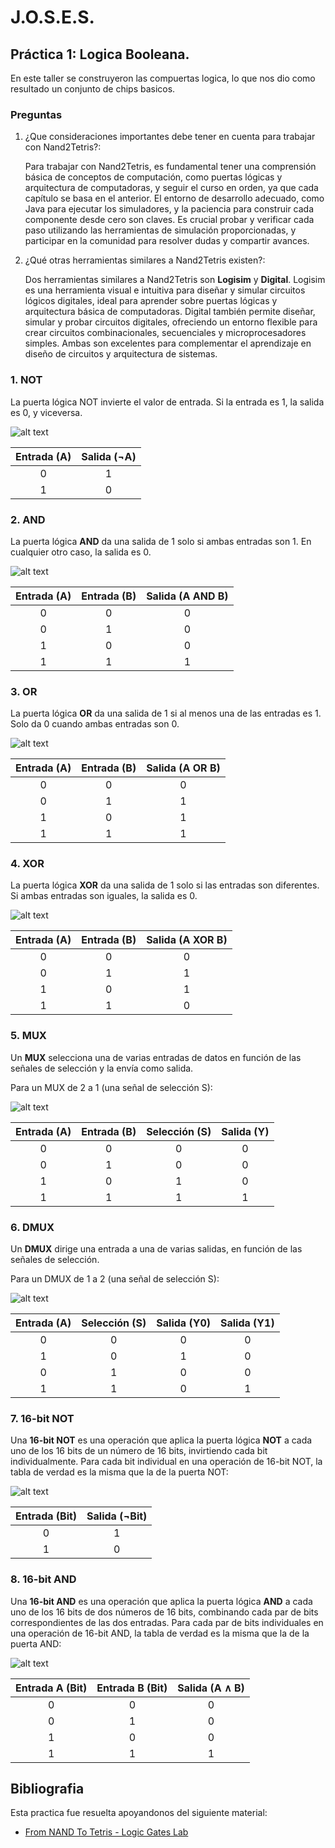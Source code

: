 # J.O.S.E.S.
## Práctica 1: Logica Booleana.

En este taller se construyeron las compuertas logica, lo que nos dio como resultado un conjunto de chips basicos.

### Preguntas

1. ¿Que consideraciones importantes debe tener en cuenta para trabajar con Nand2Tetris?:
   
   Para trabajar con Nand2Tetris, es fundamental tener una comprensión básica de conceptos de computación, como puertas lógicas y arquitectura de computadoras, y seguir el curso en orden, ya que cada capítulo se
   basa en el anterior. El entorno de desarrollo adecuado, como Java para ejecutar los simuladores, y la paciencia para construir cada componente desde cero son claves. Es crucial probar y verificar cada paso 
   utilizando las herramientas de simulación proporcionadas, y participar en la comunidad para resolver dudas y compartir avances.
   
3. ¿Qué otras herramientas similares a Nand2Tetris existen?:

   Dos herramientas similares a Nand2Tetris son **Logisim** y **Digital**. Logisim es una herramienta visual e intuitiva para diseñar y simular circuitos lógicos digitales, ideal para aprender sobre puertas lógicas    y arquitectura básica de computadoras. Digital también permite diseñar, simular y probar circuitos digitales, ofreciendo un entorno flexible para crear circuitos combinacionales, secuenciales y microprocesadores    simples. Ambas son excelentes para complementar el aprendizaje en diseño de circuitos y arquitectura de sistemas.

### 1. **NOT**
La puerta lógica NOT invierte el valor de entrada. Si la entrada es 1, la salida es 0, y viceversa.

![alt text](https://github.com/juanramirezuis/J_O_S_E_S/blob/main/Practica1_Logica_Booleana/Imagenes/Not.JPG?raw=true)

| Entrada (A) | Salida (¬A) |
|:-----------:|:-----------:|
|      0      |      1      |
|      1      |      0      |

### 2. **AND**
La puerta lógica **AND** da una salida de 1 solo si ambas entradas son 1. En cualquier otro caso, la salida es 0.

![alt text](https://github.com/juanramirezuis/J_O_S_E_S/blob/main/Practica1_Logica_Booleana/Imagenes/AND.png?raw=true)

| Entrada (A) | Entrada (B) | Salida (A AND B) |
|:-----------:|:-----------:|:----------------:|
|      0      |      0      |        0         |
|      0      |      1      |        0         |
|      1      |      0      |        0         |
|      1      |      1      |        1         |

### 3. **OR**
La puerta lógica **OR** da una salida de 1 si al menos una de las entradas es 1. Solo da 0 cuando ambas entradas son 0.

![alt text](https://github.com/juanramirezuis/J_O_S_E_S/blob/main/Practica1_Logica_Booleana/Imagenes/OR.png?raw=true)

| Entrada (A) | Entrada (B) | Salida (A OR B) |
|:-----------:|:-----------:|:---------------:|
|      0      |      0      |       0         |
|      0      |      1      |       1         |
|      1      |      0      |       1         |
|      1      |      1      |       1         |

### 4. **XOR**
La puerta lógica **XOR** da una salida de 1 solo si las entradas son diferentes. Si ambas entradas son iguales, la salida es 0.

![alt text](https://github.com/juanramirezuis/J_O_S_E_S/blob/main/Practica1_Logica_Booleana/Imagenes/XOR.png?raw=true)

| Entrada (A) | Entrada (B) | Salida (A XOR B) |
|:-----------:|:-----------:|:----------------:|
|      0      |      0      |        0         |
|      0      |      1      |        1         |
|      1      |      0      |        1         |
|      1      |      1      |        0         |

### 5. **MUX**
Un **MUX** selecciona una de varias entradas de datos en función de las señales de selección y la envía como salida.

Para un MUX de 2 a 1 (una señal de selección S):

![alt text](https://github.com/juanramirezuis/J_O_S_E_S/blob/main/Practica1_Logica_Booleana/Imagenes/MUX.png?raw=true)

| Entrada (A) | Entrada (B) | Selección (S) | Salida (Y) |
|:-----------:|:-----------:|:-------------:|:----------:|
|      0      |      0      |       0       |     0      |
|      0      |      1      |       0       |     0      |
|      1      |      0      |       1       |     0      |
|      1      |      1      |       1       |     1      |

### 6. **DMUX**
Un **DMUX** dirige una entrada a una de varias salidas, en función de las señales de selección.

Para un DMUX de 1 a 2 (una señal de selección S):

![alt text](https://github.com/juanramirezuis/J_O_S_E_S/blob/main/Practica1_Logica_Booleana/Imagenes/DMUX.png?raw=true)

| Entrada (A) | Selección (S) | Salida (Y0) | Salida (Y1) |
|:-----------:|:-------------:|:-----------:|:-----------:|
|      0      |       0       |      0      |      0      |
|      1      |       0       |      1      |      0      |
|      0      |       1       |      0      |      0      |
|      1      |       1       |      0      |      1      |

### 7. **16-bit NOT**
Una **16-bit NOT** es una operación que aplica la puerta lógica **NOT** a cada uno de los 16 bits de un número de 16 bits, invirtiendo cada bit individualmente.
Para cada bit individual en una operación de 16-bit NOT, la tabla de verdad es la misma que la de la puerta NOT:

![alt text](https://github.com/juanramirezuis/J_O_S_E_S/blob/main/Practica1_Logica_Booleana/Imagenes/16bit%20NOT.png?raw=true)

| Entrada (Bit) | Salida (¬Bit) |
|:-------------:|:-------------:|
|       0       |       1       |
|       1       |       0       |

### 8. **16-bit AND**
Una **16-bit AND** es una operación que aplica la puerta lógica **AND** a cada uno de los 16 bits de dos números de 16 bits, combinando cada par de bits correspondientes de las dos entradas.
Para cada par de bits individuales en una operación de 16-bit AND, la tabla de verdad es la misma que la de la puerta AND:

![alt text](https://github.com/juanramirezuis/J_O_S_E_S/blob/main/Practica1_Logica_Booleana/Imagenes/16-bit%20And.PNG?raw=true)

| Entrada A (Bit) | Entrada B (Bit) | Salida (A ∧ B) |
|:---------------:|:---------------:|:---------------:
|        0        |        0        |        0       |
|        0        |        1        |        0       |
|        1        |        0        |        0       |
|        1        |        1        |        1       |

## Bibliografia
Esta practica fue resuelta apoyandonos del siguiente material:
 - [From NAND To Tetris - Logic Gates Lab](https://www.youtube.com/watch?v=Mzy0RG9Z1Ak&t=78s)
